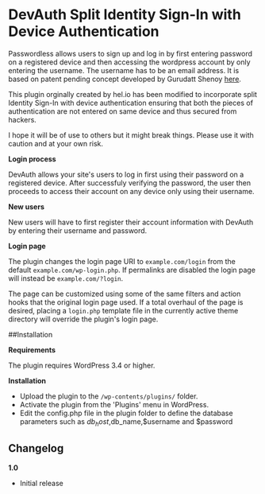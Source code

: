 DevAuth Split Identity Sign-In with Device Authentication
=========================================================

Passwordless allows users to sign up and log in by first entering password on a registered device and then accessing the 
wordpress account by only entering the username. The username has to be an email address. It is based on patent pending concept developed by Gurudatt Shenoy [here](http://www.devauth.com).

This plugin orginally created by hel.io has been modified to incorporate split Identity Sign-In with device authentication 
ensuring that both the pieces of authentication are not entered on same device and thus secured from hackers.

I hope it will be of use to others but it might break things. Please use it with caution and at your own risk. 


**Login process**

DevAuth allows your site's users to log in first using their password on a registered device. After successfuly verifying the password, the user then proceeds to access their account on any device only
using their username. 

**New users**

New users will have to first register their account information with DevAuth by entering their username and password.

**Login page**

The plugin changes the login page URI to `example.com/login` from the default `example.com/wp-login.php`. If permalinks are disabled the login page will instead be `example.com/?login`.

The page can be customized using some of the same filters and action hooks that the original login page used. If a total overhaul of the page is desired, placing a `login.php` template file in the currently active theme directory will override the plugin's login page.

##Installation

**Requirements**

The plugin requires WordPress 3.4 or higher.

**Installation**

- Upload the plugin to the `/wp-contents/plugins/` folder.
- Activate the plugin from the 'Plugins' menu in WordPress.
- Edit the config.php file in the plugin folder to define the database parameters such as $db_host,$db_name,$username and $password

## Changelog

**1.0**
- Initial release
